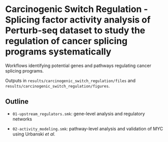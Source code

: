 # Carcinogenic Switch Regulation - Splicing factor activity analysis of Perturb-seq dataset to study the regulation of cancer splicing programs systematically

Workflows identifying potential genes and pathways regulating cancer splicing programs.

Outputs in `results/carcinogenic_switch_regulation/files` and `results/carcinogenic_switch_regulation/figures`.

## Outline
- `01-upstream_regulators.smk`: gene-level analysis and regulatory networks
    
- `02-activity_modeling.smk`: pathway-level analysis and validation of MYC using Urbanski *et al.*
